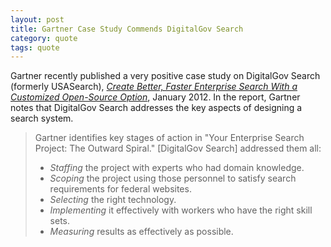 ```yaml
---
layout: post
title: Gartner Case Study Commends DigitalGov Search
category: quote
tags: quote
---
```


Gartner recently published a very positive case study on DigitalGov Search (formerly USASearch), *[Create Better, Faster Enterprise Search With a Customized Open-Source Option](http://www.gartner.com/DisplayDocument?id=1909916)*, January 2012. In the report, Gartner notes that DigitalGov Search addresses the key aspects of designing a search system.

> Gartner identifies key stages of action in "Your Enterprise Search Project: The Outward Spiral." [DigitalGov Search] addressed them all:
> 
> * *Staffing* the project with experts who had domain knowledge.
> * *Scoping* the project using those personnel to satisfy search requirements for federal websites.
> * *Selecting* the right technology.
> * *Implementing* it effectively with workers who have the right skill sets.
> * *Measuring* results as effectively as possible.
